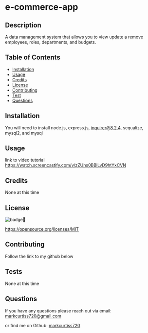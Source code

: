 # e-commerce-app

## Description

A data management system that allows you to view update a remove employees, roles, departments, and budgets.

## Table of Contents

- [Installation](#installation)
- [Usage](#usage)
- [Credits](#credits)
- [License](#license)
- [Contributing](#Contributing)
- [Test](#Tests)
- [Questions](#Questions)

## Installation

You will need to install node.js, express.js, inquirer@8.2.4, sequalize, mysql2, and mysql

## Usage

link to video tutorial
https://watch.screencastify.com/v/zZUhs0BBlLvD9htYxCVN


## Credits

None at this time

## License
    
  ![badge](https://img.shields.io/badge/license-MIT-brightgreen)

  https://opensource.org/licenses/MIT


## Contributing

Follow the link to my github below

## Tests

None at this time


## Questions

If you have any questions please reach out via email: markcurtiss720@gmail.com

or find me on Github: [markcurtiss720](https://github.com/markcurtiss720)

